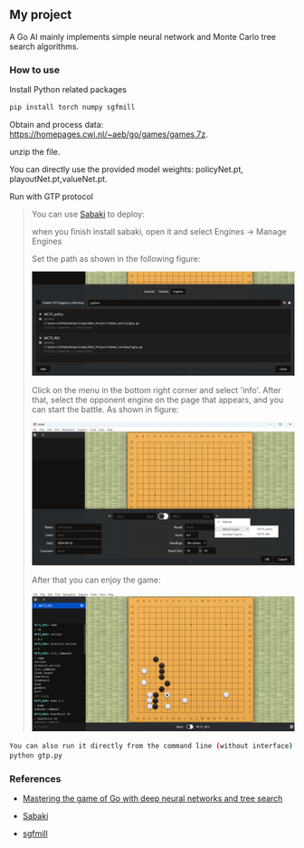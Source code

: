 ## My project

A Go AI mainly implements simple neural network and Monte Carlo tree search algorithms.

### How to use

Install Python related packages

```bash
pip install torch numpy sgfmill
```

Obtain and process data: https://homepages.cwi.nl/~aeb/go/games/games.7z. 

unzip the file. 

You can directly use the provided model weights: policyNet.pt, playoutNet.pt,valueNet.pt.

Run with GTP protocol

> You can use  [Sabaki](https://github.com/SabakiHQ/Sabaki) to deploy:
>
> when you finish install sabaki, open it and select Engines -> Manage Engines
>
> Set the path as shown in the following figure:
>
> ![image](https://github.com/count001/MyProject/blob/master/image/2024-08-05%20082940.png)
>
> Click on the menu in the bottom right corner and select 'info'.
> After that, select the opponent engine on the page that appears, and you can start the battle. As shown in figure:
>
> ![image](https://github.com/count001/MyProject/blob/master/image/2024-08-05%20083907.png)
>
> After that you can enjoy the game:
>
> ![image](https://github.com/count001/MyProject/blob/master/image/2024-08-05%20084007.png)

```bash
You can also run it directly from the command line (without interface):
python gtp.py
```

### References

+ [Mastering the game of Go with deep neural networks and tree search](https://www.nature.com/articles/nature16961)

+ [Sabaki](https://github.com/SabakiHQ/Sabaki)

+ [sgfmill](https://github.com/mattheww/sgfmill)

  
